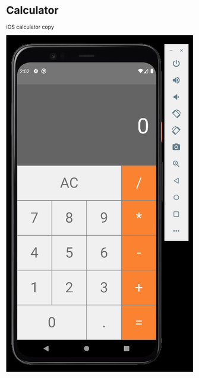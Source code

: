 # Calculator
iOS calculator copy

![alt text](https://github.com/Mateus-Botelho-Pereira/Calculator/blob/main/assets/images/Android.png)

